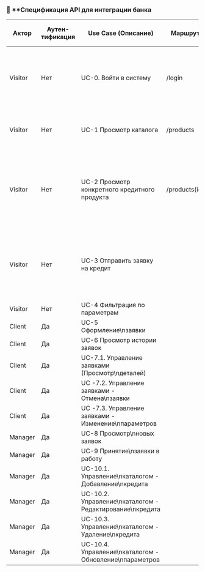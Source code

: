 ### 🔹 **Спецификация API для интеграции банка

| **Актор** |	**Аутен-тификация** |	**Use Case (Описание)** |	**Маршрут**	| **HTTP метод** | **Тело запроса**	| **Пример тала запроса** | **Ответ**	| **Данные ответа** | **Пример ответа** |
|-------|------|-----------------------|----|----------------|----------------|----------------|----------------|---|---|
| Visitor |	Нет	| UC-0. Войти в систему |	/login	| GET - отображение страницы, POST - для посылки учетных данных	"ЛогинПароль"	| ❌ | | | 200 Ok| 
| Visitor |	Нет |	UC-1 Просмотр каталога | /products |	GET  | ❌ | | JSON-массив товаров |	200 OK, 500 Internal Server Error|
| Visitor |	Нет	| UC-2 Просмотр конкретного кредитного продукта |	/products(id)	| GET | ❌ | | JSON-объект товара	|200 – ОК +данные о заказе, 503 server error, 403 auth error|
| Visitor  | Нет | UC-3 Отправить заявку на кредит |  | POST | customerId - Идентификатор клиента, подающего заявку на кредит - integer - Обязательный - 12345
| Visitor  | Нет | UC-4 Фильтрация по параметрам |  |  |  |  |  |  |  |
| Client | Да | UC-5 Оформление\nзаявки |  |  |  |  |  |  |  |
| Client | Да | UC-6 Просмотр истории заявок |  |  |  |  |  |  |  |
| Client | Да | UC-7.1.  Управление заявками (Просмотр\nдеталей)  |  |  |  |  |  |  |  |
| Client | Да | UC -7.2. Управление заявками - Отмена\nзаявки |  |  |  |  |  |  |  |
| Client | Да | UC -7.3. Управление заявками - Изменение\nпараметров |  |  |  |  |  |  |  |
| Manager  | Да | UC-8 Просмотр\nновых заявок |  |  |  |  |  |  |  |
| Manager | Да | UC-9 Принятие\nзаявки в работу |  |  |  |  |  |  |  |
| Manager | Да | UC-10.1. Управление\nкаталогом - Добавление\nкредита |  |  |  |  |  |  |  |
| Manager | Да | UC-10.2. Управление\nкаталогом - Редактирование\nкредита |  |  |  |  |  |  |  |
| Manager | Да | UC-10.3. Управление\nкаталогом - Удаление\nкредита |  |  |  |  |  |  |  |
| Manager | Да | UC-10.4. Управление\nкаталогом - Обновление\nпараметров |  |  |  |  |  |  |  |
